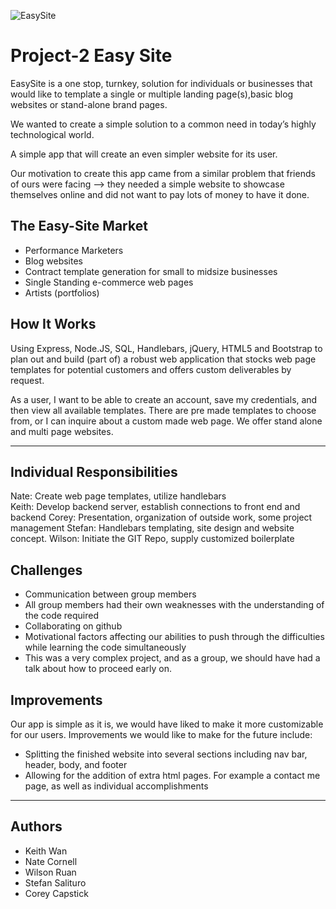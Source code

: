 ![EasySite](https://user-images.githubusercontent.com/62081345/96534687-3b891f00-125e-11eb-9555-90a1a8ac7c63.gif)

# Project-2 Easy Site

EasySite is a one stop, turnkey, solution for individuals or businesses that would like to template a single 
or multiple landing page(s),basic blog websites or stand-alone brand pages.

We wanted to  create a simple solution to a common need in today’s highly technological world.

A simple app that will create an even simpler website for its user.

Our motivation to create this app came from a similar problem that friends of ours were facing --> they needed a simple website to showcase themselves online and did not want to pay lots of money to have it done.

## The Easy-Site Market 

* Performance Marketers
* Blog websites
* Contract template generation for small to midsize businesses
* Single Standing e-commerce web pages
* Artists (portfolios)

## How It Works

Using Express, Node.JS, SQL, Handlebars, jQuery, HTML5 and Bootstrap to plan out and build (part of) a robust 
web application that stocks web page templates for potential customers and offers custom deliverables by request.

As a user, I want to be able to create an account, save my credentials, and then view all available templates.
There are pre made templates to choose from, or I can inquire about a custom made web page. We offer stand alone and 
multi page websites. 
***

## Individual Responsibilities 

Nate: Create web page templates, utilize handlebars  
Keith: Develop backend server, establish connections to front end and backend
Corey: Presentation, organization of outside work, some project management
Stefan: Handlebars templating, site design and website concept. 
Wilson: Initiate the GIT Repo, supply customized boilerplate

## Challenges

* Communication between group members
* All group members had their own weaknesses with the understanding of the code required
* Collaborating on github
* Motivational factors affecting our abilities to push through the difficulties while learning the code simultaneously
* This was a very complex project, and as a group, we should have had a talk about how to proceed early on. 

## Improvements

Our app is simple as it is, we would have liked to make it more customizable for our users.
Improvements we would like to make for the future include:

* Splitting the finished website into several sections including nav bar, header, body, and footer
* Allowing for the addition of extra html pages. For example a contact me page, as well as individual accomplishments
***

## Authors

* Keith Wan 
* Nate Cornell
* Wilson Ruan
* Stefan Salituro
* Corey Capstick
